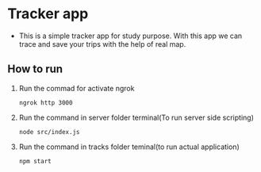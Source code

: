 # Tracker app
- This is a simple tracker app for study purpose. With this app we can trace and save your trips with the help of real map.

## How to run

1. Run the commad for activate ngrok

   ```
   ngrok http 3000
   ```
2. Run the command in server folder terminal(To run server side scripting)

   ```
   node src/index.js
   ```
3. Run the command in tracks folder teminal(to run actual application)

   ```
   npm start
   ```
